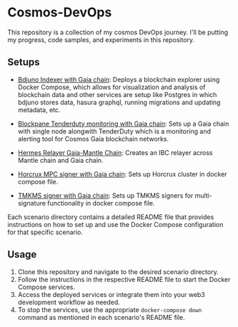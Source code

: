 # Cosmos-DevOps

This repository is a collection of my cosmos DevOps journey. I'll be putting my progress, code samples, and experiments in this repository.

## Setups

- [Bdjuno Indexer with Gaia chain](./bdjuno-cosmos-docker/README.md): Deploys a blockchain explorer using Docker Compose, which allows for visualization and analysis of blockchain data and other services are setup like Postgres in which bdjuno stores data, hasura graphql, running migrations and updating metadata, etc.

- [Blockpane Tenderduty monitoring with Gaia chain](./blockpane-tenderduty-docker/README.md): Sets up a Gaia chain with single node alongwith TenderDuty which is a monitoring and alerting tool for Cosmos Gaia blockchain networks.

- [Hermes Relayer Gaia-Mantle Chain](./hermes-cosmos-docker/README.md): Creates an IBC relayer across Mantle chain and Gaia chain.

- [Horcrux MPC signer with Gaia chain](./horcrux-cosmos-docker/README.md): Sets up Horcrux cluster in docker compose file.

- [TMKMS signer with Gaia chain](./tmkms-cosmos-docker/README.md): Sets up TMKMS signers for multi-signature functionality in docker compose file.

Each scenario directory contains a detailed README file that provides instructions on how to set up and use the Docker Compose configuration for that specific scenario.

## Usage

1. Clone this repository and navigate to the desired scenario directory.
2. Follow the instructions in the respective README file to start the Docker Compose services.
3. Access the deployed services or integrate them into your web3 development workflow as needed.
4. To stop the services, use the appropriate `docker-compose down` command as mentioned in each scenario's README file.
